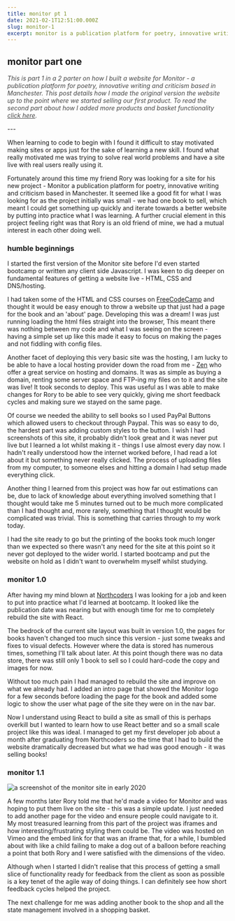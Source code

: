 ```yaml
---
title: monitor pt 1
date: 2021-02-1T12:51:00.000Z
slug: monitor-1
excerpt: monitor is a publication platform for poetry, innovative writing and criticism based in manchester, uk. in this post i detail how i made the first two versions of their site
---
```


## monitor part one
<p style="opacity: 0.8; font-style: italic;">
This is part 1 in a 2 parter on how I built a website for Monitor - a publication platform for poetry, innovative writing and criticism based in Manchester. This post details how I made the original version the website up to the point where we started selling our first product. To read the second part about how I added more products and basket functionality <a href="./blog/monitor-books-2">click here</a>.
</p>
---

When learning to code to begin with I found it difficult to stay motivated making sites or apps just for the sake of learning a new skill. I found what really motivated me was trying to solve real world problems and have a site live with real users really using it.

Fortunately around this time my friend Rory was looking for a site for his new project - Monitor a publication platform for poetry, innovative writing and criticism based in Manchester. It seemed like a good fit for what I was looking for as the project initially was small - we had one book to sell, which meant I could get something up quickly and iterate towards a better website by putting into practice what I was learning. A further crucial element in this project feeling right was that Rory is an old friend of mine, we had a mutual interest in each other doing well.

### humble beginnings

I started the first version of the Monitor site before I'd even started bootcamp or written any client side Javascript.
I was keen to dig deeper on fundamental features of getting a website live - HTML, CSS and DNS/hosting.

I had taken some of the HTML and CSS courses on [FreeCodeCamp](http://freecodecamp.org) and thought it would be easy enough
to throw a website up that just had a page for the
book and an 'about' page. Developing this was a dream! I was just running loading the html files straight into the browser,
This meant there was nothing between my code and what I was seeing on the screen - having a simple set up like this made it easy
to focus on making the pages and not fiddling with config files.

Another facet of deploying this very basic site was the hosting, I am lucky to be able to have a local hosting provider down the
road from me - [Zen](http://zen.co.uk) who offer a great service on hosting and domains. It was as simple as buying a domain, renting some server space and FTP-ing my files on to it and the site was live! It took seconds to deploy. This was useful as I was able to make changes for Rory to be able to see very quickly, giving me short feedback cycles and making sure we stayed on the same page.

Of course we needed the ability to sell books so I used PayPal Buttons which allowed users to checkout through Paypal. This was so easy to do, the hardest part was adding custom styles to the button.
I wish I had screenshots of this site, it probably didn't look great and it was never put live but I learned a lot whilst making it - things I use almost every day now. I hadn't really understood how the internet worked before, I had read a lot about it but something never really clicked. The process of uploading files from my computer, to someone elses and hitting a domain I had setup made everything click.

Another thing I learned from this project was how far out estimations can be, due to lack of knowledge about everything involved something that I thought would take me 5 minutes turned out to be much more complicated than I had thought and, more rarely, something that I thought would be complicated was trivial. This is something that carries through to my work today.

I had the site ready to go but the printing of the books took much longer than we expected so there wasn't any need for the site at this point so it never got deployed to the wider world. I started bootcamp and put the website on hold as I didn't want to overwhelm myself whilst studying.

### monitor 1.0

After having my mind blown at [Northcoders](www.northcoders.com) I was looking for a job and keen to put into practice what I'd learned at bootcamp. It looked like the publication date was nearing but with enough time for me to completely rebuild the site with React.

The bedrock of the current site layout was built in version 1.0, the pages for books haven't changed too much since this version - just some tweaks and fixes to visual defects. However where the data is stored has numerous times, something I'll talk about later.
At this point though there was no data store, there was still only 1 book to sell so I could hard-code the copy and images for now.

Without too much pain I had managed to rebuild the site and improve on what we already had. I added an intro page that showed the Monitor logo for a few seconds before loading the page for the book and added some logic to show the user what page of the site they were on in the nav bar.

Now I understand using React to build a site as small of this is perhaps overkill but I wanted to learn how to use React better and so a small scale project like this was ideal. I managed to get my first developer job about a month after graduating from Northcoders so the time that I had to build the website dramatically decreased but what we had was good enough - it was selling books!

### monitor 1.1

![a screenshot of the monitor site in early 2020](./article_photos/monitor-v1.jpg "monitor 1.1")

A few months later Rory told me that he'd made a video for Monitor and was hoping to put them live on the site - this was a simple update. I just needed to add another page for the video and ensure people could navigate to it. My most treasured learning from this part of the project was iframes and how interesting/frustrating styling them could be. The video was hosted on Vimeo and the embed link for that was an iframe that, for a while, I bumbled about with like a child failing to make a dog out of a balloon before reaching a point that both Rory and I were satisfied with the dimensions of the video.

Although when I started I didn't realise that this process of getting a small slice of functionality ready for feedback from the client as soon as possible is a key tenet of the agile way of doing things. I can definitely see how short feedback cycles helped the project.

The next challenge for me was adding another book to the shop and all the state management involved in a shopping basket.
